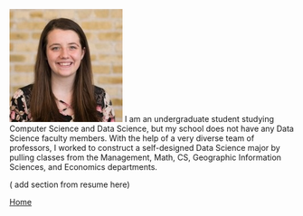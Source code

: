 ![Headshot](headshot.jpg) 
I am an undergraduate student studying Computer Science and Data Science, but my school does not have any Data Science faculty members. With the help of a very diverse team of professors, I worked to construct a self-designed Data Science major by pulling classes from the Management, Math, CS, Geographic Information Sciences, and Economics departments.   

( add section from resume here)  


 
 
[Home](index.md)
